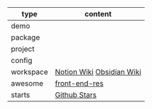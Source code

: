 

| type      | content                                                      |
| --------- | ------------------------------------------------------------ |
| demo      |                                                              |
| package   |                                                              |
| project   |                                                              |
| config    |                                                              |
| workspace | [Notion Wiki](https://www.notion.so/kromalee/Home-2a5719180eab4b769013c990194ee418) [Obsidian Wiki](https://github.com/kromalee/obsidian-vault) |
| awesome   | [front-end-res](https://github.com/kromalee/awesome-front-end-resource) |
| starts    | [Github Stars](https://github.com/stars)                     |
